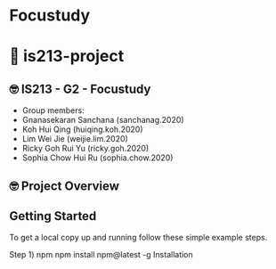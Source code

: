 # Focustudy

# :wave: is213-project

## 🤓 IS213 - G2 - Focustudy
* Group members:
* Gnanasekaran Sanchana (sanchanag.2020)
* Koh Hui Qing (huiqing.koh.2020)
* Lim Wei Jie (weijie.lim.2020)
* Ricky Goh Rui Yu (ricky.goh.2020)
* Sophia Chow Hui Ru (sophia.chow.2020)



## 🤓 Project Overview ##



## Getting Started
To get a local copy up and running follow these simple example steps.

Step 1) 
npm
npm install npm@latest -g
Installation


